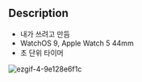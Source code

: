 ## Description
- 내가 쓰려고 만듬
- WatchOS 9, Apple Watch 5 44mm
- 초 단위 타이머

![ezgif-4-9e128e6f1c](https://user-images.githubusercontent.com/39591419/202836090-103af33c-0369-4274-b2df-fa8ab370d6e2.gif)

